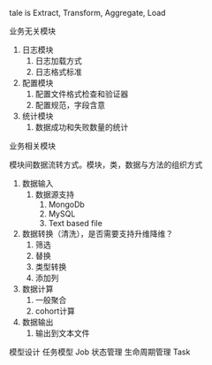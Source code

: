 
tale is Extract, Transform, Aggregate, Load

业务无关模块
1. 日志模块
   1. 日志加载方式
   1. 日志格式标准
1. 配置模块
   1. 配置文件格式检查和验证器
   1. 配置规范，字段含意
1. 统计模块
   1. 数据成功和失败数量的统计

业务相关模块

模块间数据流转方式。模块，类，数据与方法的组织方式
1. 数据输入
   1. 数据源支持
      1. MongoDb
      1. MySQL
      1. Text based file
1. 数据转换（清洗），是否需要支持升维降维？
   1. 筛选
   1. 替换
   1. 类型转换
   1. 添加列
1. 数据计算
   1. 一般聚合
   1. cohort计算
1. 数据输出
   1. 输出到文本文件


模型设计
任务模型
Job
    状态管理
    生命周期管理
Task
    

